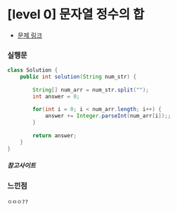 # [level 0] 문자열 정수의 합

* [문제 링크](https://school.programmers.co.kr/learn/courses/30/lessons/181849)


### 실행문
```java
class Solution {
    public int solution(String num_str) {
        
        String[] num_arr = num_str.split("");
        int answer = 0;
        
        for(int i = 0; i < num_arr.length; i++) {
            answer += Integer.parseInt(num_arr[i]);;
        }       
        
        return answer;
    }
}
```

##### 참고사이트


### 느낀점
```
ㅇㅁㅇ??
``` 